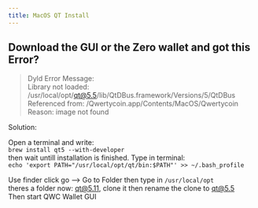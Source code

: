 ```yaml
---
title: MacOS QT Install
---
```


## Download the GUI or the Zero wallet and got this Error?

> Dyld Error Message:    
Library not loaded: /usr/local/opt/qt@5.5/lib/QtDBus.framework/Versions/5/QtDBus    
Referenced from: /Qwertycoin.app/Contents/MacOS/Qwertycoin    
Reason: image not found

Solution:

Open a terminal and write:    
`brew install qt5 --with-developer`    
then wait untill installation is finished. Type in terminal:    
`echo 'export PATH="/usr/local/opt/qt/bin:$PATH"' >> ~/.bash_profile`

Use finder click go --> Go to Folder then type in `/usr/local/opt`    
theres a folder now: qt@5.11, clone it then rename the clone to qt@5.5    
Then start QWC Wallet GUI
